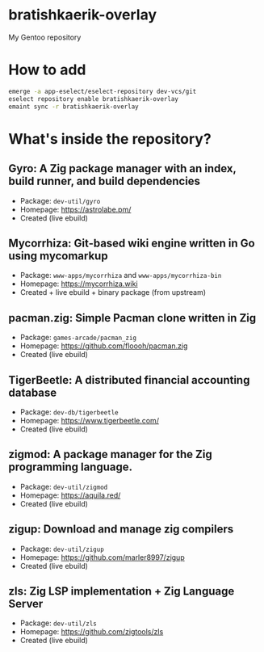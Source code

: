 # bratishkaerik-overlay

My Gentoo repository

# How to add

```sh
emerge -a app-eselect/eselect-repository dev-vcs/git
eselect repository enable bratishkaerik-overlay
emaint sync -r bratishkaerik-overlay
```

# What's inside the repository?
## Gyro: A Zig package manager with an index, build runner, and build dependencies
* Package: `dev-util/gyro`
* Homepage: https://astrolabe.pm/
* Created (live ebuild)
## Mycorrhiza: Git-based wiki engine written in Go using mycomarkup
* Package: `www-apps/mycorrhiza` and `www-apps/mycorrhiza-bin`
* Homepage: https://mycorrhiza.wiki
* Created + live ebuild + binary package (from upstream)
## pacman.zig: Simple Pacman clone written in Zig
* Package: `games-arcade/pacman_zig`
* Homepage: https://github.com/floooh/pacman.zig
* Created (live ebuild)
## TigerBeetle: A distributed financial accounting database
* Package: `dev-db/tigerbeetle`
* Homepage: https://www.tigerbeetle.com/
* Created (live ebuild)
## zigmod: A package manager for the Zig programming language.
* Package: `dev-util/zigmod`
* Homepage: https://aquila.red/
* Created (live ebuild)
## zigup: Download and manage zig compilers
* Package: `dev-util/zigup`
* Homepage: https://github.com/marler8997/zigup
* Created (live ebuild)
## zls: Zig LSP implementation + Zig Language Server
* Package: `dev-util/zls`
* Homepage: https://github.com/zigtools/zls
* Created (live ebuild)
